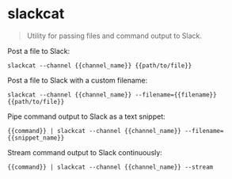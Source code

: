 slackcat
========

> Utility for passing files and command output to Slack.

Post a file to Slack:

    slackcat --channel {{channel_name}} {{path/to/file}}

Post a file to Slack with a custom filename:

    slackcat --channel {{channel_name}} --filename={{filename}} {{path/to/file}}

Pipe command output to Slack as a text snippet:

    {{command}} | slackcat --channel {{channel_name}} --filename={{snippet_name}}

Stream command output to Slack continuously:

    {{command}} | slackcat --channel {{channel_name}} --stream
